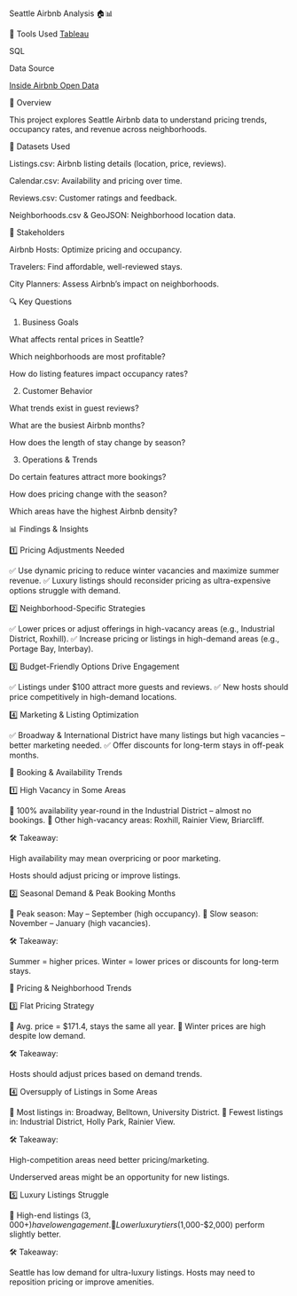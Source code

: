 Seattle Airbnb Analysis 🏠📊

📌 Tools Used
[Tableau](https://public.tableau.com/app/profile/gabe.puente2118/viz/Seattle-Airbnb-Analysis_17423618274450/SeasonalPriceFluctuationAnalysis)

SQL

Data Source 

[Inside Airbnb Open Data](https://insideairbnb.com/get-the-data/)

📌 Overview

This project explores Seattle Airbnb data to understand pricing trends, occupancy rates, and revenue across neighborhoods.

📂 Datasets Used



Listings.csv: Airbnb listing details (location, price, reviews).

Calendar.csv: Availability and pricing over time.

Reviews.csv: Customer ratings and feedback.

Neighborhoods.csv & GeoJSON: Neighborhood location data.

👥 Stakeholders

Airbnb Hosts: Optimize pricing and occupancy.

Travelers: Find affordable, well-reviewed stays.

City Planners: Assess Airbnb’s impact on neighborhoods.

🔍 Key Questions

1. Business Goals

What affects rental prices in Seattle?

Which neighborhoods are most profitable?

How do listing features impact occupancy rates?

2. Customer Behavior

What trends exist in guest reviews?

What are the busiest Airbnb months?

How does the length of stay change by season?

3. Operations & Trends

Do certain features attract more bookings?

How does pricing change with the season?

Which areas have the highest Airbnb density?

📊 Findings & Insights

1️⃣ Pricing Adjustments Needed

✅ Use dynamic pricing to reduce winter vacancies and maximize summer revenue.
✅ Luxury listings should reconsider pricing as ultra-expensive options struggle with demand.

2️⃣ Neighborhood-Specific Strategies

✅ Lower prices or adjust offerings in high-vacancy areas (e.g., Industrial District, Roxhill).
✅ Increase pricing or listings in high-demand areas (e.g., Portage Bay, Interbay).

3️⃣ Budget-Friendly Options Drive Engagement

✅ Listings under $100 attract more guests and reviews.
✅ New hosts should price competitively in high-demand locations.

4️⃣ Marketing & Listing Optimization

✅ Broadway & International District have many listings but high vacancies – better marketing needed.
✅ Offer discounts for long-term stays in off-peak months.

📌 Booking & Availability Trends

1️⃣ High Vacancy in Some Areas

🔹 100% availability year-round in the Industrial District – almost no bookings.
🔹 Other high-vacancy areas: Roxhill, Rainier View, Briarcliff.

🛠 Takeaway:

High availability may mean overpricing or poor marketing.

Hosts should adjust pricing or improve listings.

2️⃣ Seasonal Demand & Peak Booking Months

🔹 Peak season: May – September (high occupancy).
🔹 Slow season: November – January (high vacancies).

🛠 Takeaway:

Summer = higher prices. Winter = lower prices or discounts for long-term stays.

📌 Pricing & Neighborhood Trends

3️⃣ Flat Pricing Strategy

🔹 Avg. price = $171.4, stays the same all year.
🔹 Winter prices are high despite low demand.

🛠 Takeaway:

Hosts should adjust prices based on demand trends.

4️⃣ Oversupply of Listings in Some Areas

🔹 Most listings in: Broadway, Belltown, University District.
🔹 Fewest listings in: Industrial District, Holly Park, Rainier View.

🛠 Takeaway:

High-competition areas need better pricing/marketing.

Underserved areas might be an opportunity for new listings.

5️⃣ Luxury Listings Struggle

🔹 High-end listings ($3,000+) have low engagement.
🔹 Lower luxury tiers ($1,000-$2,000) perform slightly better.

🛠 Takeaway:

Seattle has low demand for ultra-luxury listings. Hosts may need to reposition pricing or improve amenities.


